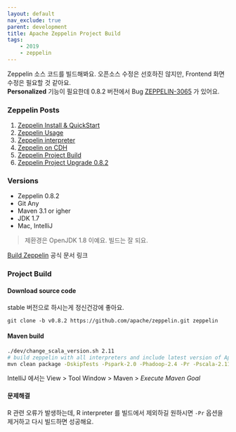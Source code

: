 ```yaml
---
layout: default
nav_exclude: true
parent: development
title: Apache Zeppelin Project Build
tags:
    - 2019
    - zeppelin
---
```


Zeppelin 소스 코드를 빌드해봐요. 오픈소스 수정은 선호하진 않지만, 
Frontend 화면 수정은 필요할 것 같아요.  
**Personalized** 기능이 필요한데 0.8.2 버전에서 
Bug [ZEPPELIN-3065](https://issues.apache.org/jira/browse/ZEPPELIN-3065) 가 있어요.

### Zeppelin Posts
1. [Zeppelin Install & QuickStart](/development/zeppelin-quickstart/)
1. [Zeppelin Usage](/development/zeppelin-usage/)
1. [Zeppelin interpreter](/development/zeppelin-interpreter/)
1. [Zeppelin on CDH](/development/zeppelin-on-cdh/)
1. [Zeppelin Project Build](/development/zeppelin-project-build/)
1. [Zeppelin Project Upgrade 0.8.2 ](/development/zeppelin-upgrade-0.8.2/)


### Versions
* Zeppelin 0.8.2
* Git Any
* Maven 3.1 or igher
* JDK 1.7
* Mac, IntelliJ

> 제환경은 OpenJDK 1.8 이예요. 빌드는 잘 되요.

[Build Zeppelin](http://zeppelin.apache.org/docs/0.8.2/setup/basics/how_to_build.html#build-requirements)
공식 문서 링크

### Project Build
#### Download source code
stable 버전으로 하시는게 정신건강에 좋아요.
```
git clone -b v0.8.2 https://github.com/apache/zeppelin.git zeppelin
```

#### Maven build
```bash
./dev/change_scala_version.sh 2.11
# build zeppelin with all interpreters and include latest version of Apache spark support for local mode.
mvn clean package -DskipTests -Pspark-2.0 -Phadoop-2.4 -Pr -Pscala-2.11
```
IntelliJ 에서는
View > Tool Window >  Maven > *Execute Maven Goal*

#### 문제해결
R 관련 오류가 발생하는데, R interpreter 를 빌드에서 제외하길 원하시면 `-Pr` 옵션을 제거하고 다시 빌드하면 성공해요.

